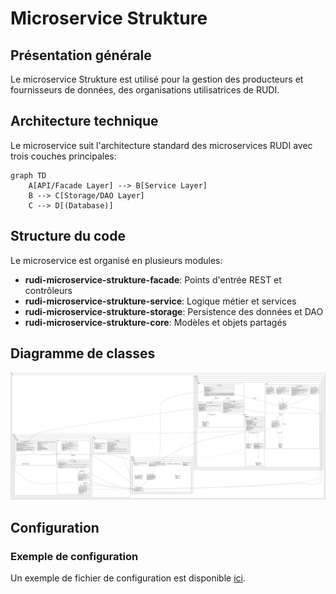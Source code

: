 # Microservice Strukture

## Présentation générale

Le microservice Strukture est utilisé pour la gestion des producteurs et fournisseurs de données, des organisations utilisatrices de RUDI.

## Architecture technique

Le microservice suit l'architecture standard des microservices RUDI avec trois couches principales:

```mermaid
graph TD
    A[API/Facade Layer] --> B[Service Layer]
    B --> C[Storage/DAO Layer]
    C --> D[(Database)]
```
## Structure du code

Le microservice est organisé en plusieurs modules:

- **rudi-microservice-strukture-facade**: Points d'entrée REST et contrôleurs
- **rudi-microservice-strukture-service**: Logique métier et services
- **rudi-microservice-strukture-storage**: Persistence des données et DAO
- **rudi-microservice-strukture-core**: Modèles et objets partagés

## Diagramme de classes
![Diagramme de classes](../../../rudi-microservice/rudi-microservice-strukture/readme/rudi-microservice-strukture-storage-entities.png)

## Configuration

### Exemple de configuration

Un exemple de fichier de configuration est disponible [ici](../../../rudi-microservice/rudi-microservice-strukture/rudi-microservice-strukture-facade/src/main/resources/strukture-exemple.properties).

